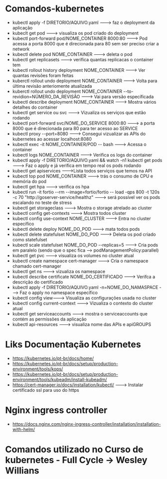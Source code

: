 # Comandos-kubernetes

- kubectl apply -f DIRETORIO/AQUIVO.yaml ---> faz o deployment da aplicação
- kubeclt get pod ---> visualiza os pod criado do deployment
- kubectl port-forward pod/NOME_CONTAINER 8000:80 ---> Pod acessa a porta 8000 que é direcionada para 80 sem ser preciso criar a network
- kubectl delete pod NOME_CONTAINER ---> deleta o pod
- kubectl get replicasets ---> verifica quantas replicacas o container tem
- kubectl rollout history deployment NOME_CONTAINER ---> Ver quantas revisões foram feitas
- kuberctl rollout undo deployment NOME_CONTAINER ---> Volta para última revisão anteriomente atualizada
- kuberctl rollout undo deployment NOME_CONTAINER --to-revidion=NÚMERO_DA_REVISÃO ---> Vai para versão específicada
- kubectl describe deployment NOME_CONTAINER ---> Mostra vários detalhes do container
- kubectl get service ou svc ---> Vizualiza os serviços que estão rodando
- kubectl port-forward svc/NOME_DO_SERVICE 8000:80 ---> a porta 8000 que é direcionada para 80 para ter acesso ao SERVICE
- kubectl proxy --port=8080 ---> Consegui vizualizar as APIs do kubernetes ao acessar localhost:8080
- kubectl exec -it NOME_CONTAINER/POD -- bash ---> Acessa o container
- kubectl logs NOME_CONTAINER ---> Verifica os logs do container
- kubectl apply -f DIRETORIO/AQUIVO.yaml && watch -n1 kubectl get pods ---> Faz o apply e já verifica em tempo real os pods rodando
- kubectl get apiservices --->Lista todos serviços que temos na API
- kubectl top pod NOME_CONTAINER ---> trás o consumo de CPU e memória do pod
- kubectl get hpa ---> verifica os hpa
- kubectl run -it fortio --rm --image=fortio/fortio -- load -qps 800 -t 120s -c 70 "http://goserver-service/healthz" ---> será possível ver os pods escalando no teste de stress
- kubectl get storageclass ---> Mostra o storage atrelado ao cluster
- kubectl config get-contexts ---> Mostra todos cluster
- kubectl config use-context NOME_CLUSTER ---> Entra no cluster específico
- kubectl delete deploy NOME_DO_POD ---> mata todos pods
- kubectl delete statefulset NOME_DO_POD ---> Deleta os pod criado como statefulset
- kubectl scale statefulset  NOME_DO_POD --replicas=5 ---> Cria pods em paralelo (sendo que o spec fica --> podManagementPolicy:parallel)
- kubectl get pvc ---> visualiza os volumes no cluster atual
- kubectl create namespace cert-manager ---> Cria o namespace chamado cert-manager
- kubectl get ns ---> vizualiza os namespace
- kubectl describe certificate NOME_DO_CERTIFICADO ---> Verifca a descrição do certificado
- kubectl apply -f DIRETORIO/AQUIVO.yaml -n=NOME_DO_NAMASPACE ---> Faz o apply no namespace específico
- kubectl config view---> Visualiza as configurações usada no cluster
- kubectl config current-context ---> Vizualiza o contexto do cluster atual
- kubectl get serviceaccounts ---> mostra o serviceaccounts que contém as permissões da aplicação
- kubectl api-resources ---> visualiza nome das APIs e apiGROUPS

# Liks Documentação Kubernetes

- https://kubernetes.io/pt-br/docs/home/
- https://kubernetes.io/pt-br/docs/setup/production-environment/tools/kops/
- https://kubernetes.io/pt-br/docs/setup/production-environment/tools/kubeadm/install-kubeadm/
- https://cert-manager.io/docs/installation/kubectl/ ---> Instalar certificado ssl para uso do https

# Nginx ingress controller
- https://docs.nginx.com/nginx-ingress-controller/installation/installation-with-helm/

# Comandos utilizado no Curso de kubernetes - Full Cycle -> Wesley Willians





